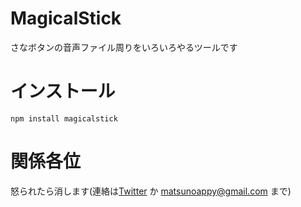 # MagicalStick

さなボタンの音声ファイル周りをいろいろやるツールです

# インストール

`npm install magicalstick`

# 関係各位

怒られたら消します(連絡は[Twitter](https://twitter.com/h1manoa) か matsunoappy@gmail.com まで)
